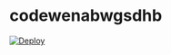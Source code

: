 # codewenabwgsdhb
[![Deploy](https://www.herokucdn.com/deploy/button.svg)](https://heroku.com/deploy?template=https://github.com/saurabhsaini400/code/)
